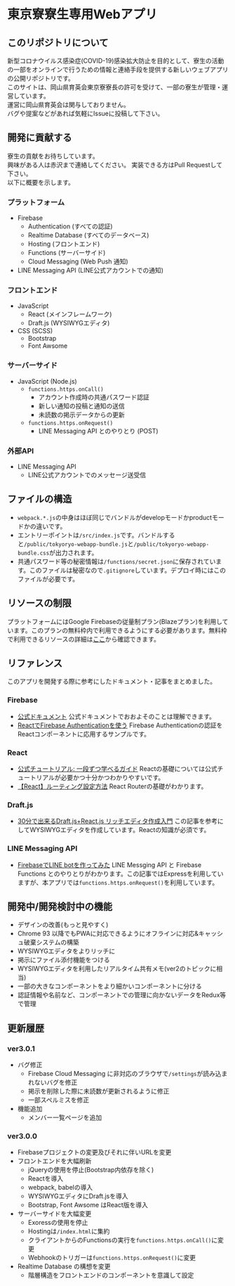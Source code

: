 # 東京寮寮生専用Webアプリ
## このリポジトリについて
新型コロナウイルス感染症(COVID-19)感染拡大防止を目的として、寮生の活動の一部をオンラインで行うための情報と連絡手段を提供する新しいウェブアプリの公開リポジトリです。  
このサイトは、岡山県育英会東京寮寮長の許可を受けて、一部の寮生が管理・運営しています。  
運営に岡山県育英会は関与しておりません。    
バグや提案などがあれば気軽にIssueに投稿して下さい。  

## 開発に貢献する
寮生の貢献をお待ちしています。  
興味がある人は赤沢まで連絡してください。
実装できる方はPull Requestして下さい。    
以下に概要を示します。

### プラットフォーム
- Firebase
    - Authentication (すべての認証)
    - Realtime Database (すべてのデータベース)
    - Hosting (フロントエンド)
    - Functions (サーバーサイド)
    - Cloud Messaging (Web Push 通知)
- LINE Messaging API  (LINE公式アカウントでの通知)

### フロントエンド
- JavaScript
    - React (メインフレームワーク)
    - Draft.js (WYSIWYGエディタ)
- CSS (SCSS)
    - Bootstrap
    - Font Awsome

### サーバーサイド
- JavaScript (Node.js)
    - `functions.https.onCall()`
        - アカウント作成時の共通パスワード認証
        - 新しい通知の投稿と通知の送信
        - 未読数の掲示データからの更新
    - `functions.https.onRequest()`
        - LINE Messaging API とのやりとり (POST)

### 外部API
- LINE Messaging API
    - LINE公式アカウントでのメッセージ送受信

## ファイルの構造
- `webpack.*.js`の中身はほぼ同じでバンドルがdevelopモードかproductモードかの違いです。
- エントリーポイントは`/src/index.js`です。バンドルすると`/public/tokyoryo-webapp-bundle.js`と`/public/tokyoryo-webapp-bundle.css`が出力されます。
- 共通パスワード等の秘密情報は`/functions/secret.json`に保存されています。このファイルは秘密なので`.gitignore`しています。デプロイ時にはこのファイルが必要です。

## リソースの制限
プラットフォームにはGoogle Firebaseの従量制プラン(Blazeプラン)を利用しています。このプランの無料枠内で利用できるようにする必要があります。無料枠で利用できるリソースの詳細は[ここ](https://firebase.google.com/pricing)から確認できます。

## リファレンス
このアプリを開発する際に参考にしたドキュメント・記事をまとめました。
### Firebase
- [公式ドキュメント](https://firebase.google.com/docs/web/setup?authuser=0) 公式ドキュメントでおおよそのことは理解できます。
- [ReactでFirebase Authenticationを使う](https://qiita.com/zaburo/items/801bd288cec47bd28764) Firebase Authenticationの認証をReactコンポーネントに応用するサンプルです。
### React
- [公式チュートリアル: 一段ずつ学べるガイド](https://ja.reactjs.org/docs/hello-world.html) Reactの基礎については公式チュートリアルが必要かつ十分かつわかりやすいです。
- [【React】ルーティング設定方法](https://qiita.com/k-penguin-sato/items/e46725edba00013a8300) React Routerの基礎がわかります。
### Draft.js
- [30分で出来るDraft.js+React.js リッチエディタ作成入門](https://qiita.com/mottox2/items/9534f8efb4b09093a304) この記事を参考にしてWYSIWYGエディタを作成しています。Reactの知識が必須です。
### LINE Messaging API
- [FirebaseでLINE botを作ってみた](https://qiita.com/vedokoy/items/e996d7e2d5e8baa93dac) LINE Messging API と Firebase Functions とのやりとりがわかります。この記事ではExpressを利用していますが、本アプリでは`functions.https.onRequest()`を利用しています。

## 開発中/開発検討中の機能
- デザインの改善(もっと見やすく)
- Chrome 93 以降でもPWAに対応できるようにオフラインに対応&キャッシュ破棄システムの構築
- WYSIWYGエディタをよりリッチに
- 掲示にファイル添付機能をつける
- WYSIWYGエディタを利用したリアルタイム共有メモ(ver2のトピックに相当)
- 一部の大きなコンポーネントをより細かいコンポーネントに分ける
- 認証情報や名前など、コンポーネントでの管理に向かないデータをRedux等で管理

## 更新履歴
### ver3.0.1
- バグ修正
    - Firebase Cloud Messaging に非対応のブラウザで`/settings`が読み込まれないバグを修正
    - 掲示を削除した際に未読数が更新されるように修正
    - 一部スペルミスを修正
- 機能追加
    - メンバー一覧ページを追加
### ver3.0.0
- Firebaseプロジェクトの変更及びそれに伴いURLを変更
- フロントエンドを大幅刷新
    - jQueryの使用を停止(Bootstrap内依存を除く)
    - Reactを導入
    - webpack, babelの導入
    - WYSIWYGエディタにDraft.jsを導入
    - Bootstrap, Font Awsome はReact版を導入
- サーバーサイドを大幅変更
    - Exoressの使用を停止
    - Hostingは`/index.html`に集約
    - クライアントからのFunctionsの実行を`functions.https.onCall()`に変更
    - Webhookのトリガーは`functions.https.onRequest()`に変更
- Realtime Database の構想を変更
    - 階層構造をフロントエンドのコンポーネントを意識して設定